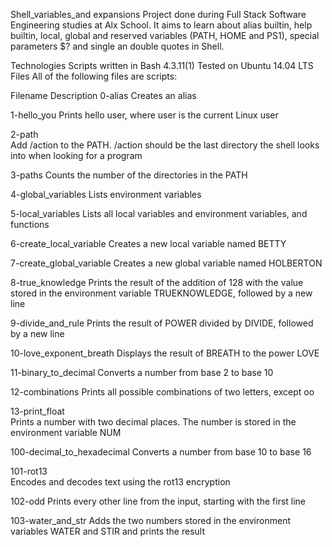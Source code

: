 Shell_variables_and expansions
Project done during Full Stack Software Engineering studies at Alx School. It aims to learn about alias builtin, help builtin, local, global and reserved variables (PATH, HOME and PS1), special parameters $? and single an double quotes in Shell.

Technologies
Scripts written in Bash 4.3.11(1)
Tested on Ubuntu 14.04 LTS
Files
All of the following files are scripts:

Filename	Description
0-alias
Creates an alias

1-hello_you
Prints hello user, where user is the current Linux user

2-path	
Add /action to the PATH. /action should be the last directory the shell looks into when looking for a program

3-paths
Counts the number of the directories in the PATH

4-global_variables
Lists environment variables

5-local_variables
Lists all local variables and environment variables, and functions

6-create_local_variable
Creates a new local variable named BETTY

7-create_global_variable
Creates a new global variable named HOLBERTON

8-true_knowledge
Prints the result of the addition of 128 with the value stored in the environment variable TRUEKNOWLEDGE, followed by a new line

9-divide_and_rule
Prints the result of POWER divided by DIVIDE, followed by a new line

10-love_exponent_breath
Displays the result of BREATH to the power LOVE

11-binary_to_decimal
Converts a number from base 2 to base 10

12-combinations
Prints all possible combinations of two letters, except oo

13-print_float	
Prints a number with two decimal places. The number is stored in the environment variable NUM

100-decimal_to_hexadecimal
Converts a number from base 10 to base 16

101-rot13	
Encodes and decodes text using the rot13 encryption

102-odd
Prints every other line from the input, starting with the first line

103-water_and_str
Adds the two numbers stored in the environment variables WATER and STIR and prints the result
